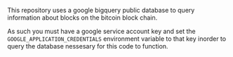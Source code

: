 This repository uses a google bigquery public database to query information about blocks on the bitcoin block chain.

As such you must have a google service account key and set the `GOOGLE_APPLICATION_CREDENTIALS` environment variable to that key inorder to query the database nessesary for this code to function.
